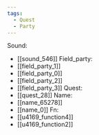 ```yaml
---
tags:
  - Quest
  - Party
---
```

Sound:
- [[sound_546]]
Field_party:
- [[field_party_1]]
- [[field_party_0]]
- [[field_party_2]]
- [[field_party_3]]
Quest:
- [[quest_28]]
Name:
- [[name_65278]]
- [[name_0]]
Fn:
- [[u4169_function4]]
- [[u4169_function2]]
